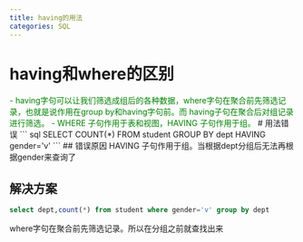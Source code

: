 ```yaml
---
title: having的用法
categories: SQL
---
```


# having和where的区别
<font color='green'>
- having字句可以让我们筛选成组后的各种数据，where字句在聚合前先筛选记录，也就是说作用在group by和having字句前。而 having子句在聚合后对组记录进行筛选。
- WHERE 子句作用于表和视图，HAVING 子句作用于组。
</font>
# 用法错误
``` sql
SELECT COUNT(*) FROM student GROUP BY dept HAVING gender='v'
```
## 错误原因
HAVING 子句作用于组。当根据dept分组后无法再根据gender来查询了

## 解决方案
``` sql
select dept,count(*) from student where gender='v' group by dept
```
where字句在聚合前先筛选记录。所以在分组之前就查找出来
